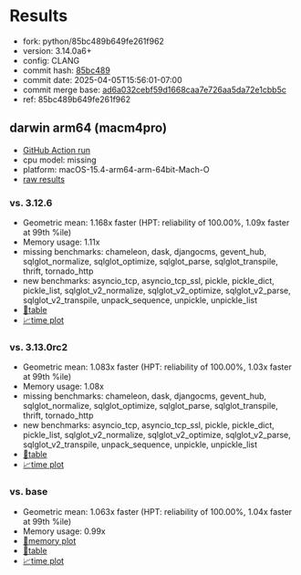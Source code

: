 # Results

- fork: python/85bc489b649fe261f962
- version: 3.14.0a6+
- config: CLANG
- commit hash: [85bc489](https://github.com/python/cpython/commit/85bc489)
- commit date: 2025-04-05T15:56:01-07:00
- commit merge base: [ad6a032cebf59d1668caa7e726aa5da72e1cbb5c](https://github.com/python/cpython/commit/ad6a032cebf59d1668caa7e726aa5da72e1cbb5c)
- ref: 85bc489b649fe261f962

## darwin arm64 (macm4pro)

- [GitHub Action run](https://github.com/facebookexperimental/free-threading-benchmarking/actions/runs/14287076184)
- cpu model: missing
- platform: macOS-15.4-arm64-arm-64bit-Mach-O
- [raw results](bm-20250405-macm4pro-arm64-python-85bc489b649fe261f962-3.14.0a6%2B-85bc489.json)

### vs. 3.12.6

- Geometric mean: 1.168x faster (HPT: reliability of 100.00%, 1.09x faster at 99th %ile)
- Memory usage: 1.11x
- missing benchmarks: chameleon, dask, djangocms, gevent_hub, sqlglot_normalize, sqlglot_optimize, sqlglot_parse, sqlglot_transpile, thrift, tornado_http
- new benchmarks: asyncio_tcp, asyncio_tcp_ssl, pickle, pickle_dict, pickle_list, sqlglot_v2_normalize, sqlglot_v2_optimize, sqlglot_v2_parse, sqlglot_v2_transpile, unpack_sequence, unpickle, unpickle_list
- [📄table](bm-20250405-macm4pro-arm64-python-85bc489b649fe261f962-3.14.0a6%2B-85bc489-vs-3.12.6.md)
- [📈time plot](bm-20250405-macm4pro-arm64-python-85bc489b649fe261f962-3.14.0a6%2B-85bc489-vs-3.12.6.svg)

### vs. 3.13.0rc2

- Geometric mean: 1.083x faster (HPT: reliability of 100.00%, 1.03x faster at 99th %ile)
- Memory usage: 1.08x
- missing benchmarks: chameleon, dask, djangocms, gevent_hub, sqlglot_normalize, sqlglot_optimize, sqlglot_parse, sqlglot_transpile, thrift, tornado_http
- new benchmarks: asyncio_tcp, asyncio_tcp_ssl, pickle, pickle_dict, pickle_list, sqlglot_v2_normalize, sqlglot_v2_optimize, sqlglot_v2_parse, sqlglot_v2_transpile, unpack_sequence, unpickle, unpickle_list
- [📄table](bm-20250405-macm4pro-arm64-python-85bc489b649fe261f962-3.14.0a6%2B-85bc489-vs-3.13.0rc2.md)
- [📈time plot](bm-20250405-macm4pro-arm64-python-85bc489b649fe261f962-3.14.0a6%2B-85bc489-vs-3.13.0rc2.svg)

### vs. base

- Geometric mean: 1.063x faster (HPT: reliability of 100.00%, 1.04x faster at 99th %ile)
- Memory usage: 0.99x
- [🧠memory plot](bm-20250405-macm4pro-arm64-python-85bc489b649fe261f962-3.14.0a6%2B-85bc489-vs-base-mem.svg)
- [📄table](bm-20250405-macm4pro-arm64-python-85bc489b649fe261f962-3.14.0a6%2B-85bc489-vs-base.md)
- [📈time plot](bm-20250405-macm4pro-arm64-python-85bc489b649fe261f962-3.14.0a6%2B-85bc489-vs-base.svg)

